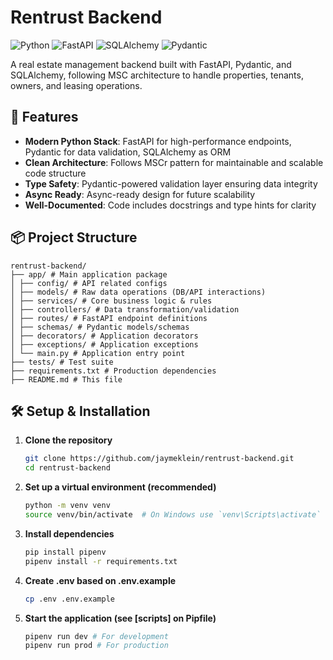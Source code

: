 # Rentrust Backend

![Python](https://img.shields.io/badge/python-3.13-blue.svg)
![FastAPI](https://img.shields.io/badge/FastAPI-0.115-green.svg)
![SQLAlchemy](https://img.shields.io/badge/SQLAlchemy-2.0-orange.svg)
![Pydantic](https://img.shields.io/badge/Pydantic-2.11-brightgreen.svg)

A real estate management backend built with FastAPI, Pydantic, and SQLAlchemy, following MSC architecture to handle properties, tenants, owners, and leasing operations.

## 🚀 Features

- **Modern Python Stack**: FastAPI for high-performance endpoints, Pydantic for data validation, SQLAlchemy as ORM
- **Clean Architecture**: Follows MSCr pattern for maintainable and scalable code structure
- **Type Safety**: Pydantic-powered validation layer ensuring data integrity
- **Async Ready**: Async-ready design for future scalability
- **Well-Documented**: Code includes docstrings and type hints for clarity

## 📦 Project Structure
```
rentrust-backend/
├── app/ # Main application package
│ ├── config/ # API related configs
│ ├── models/ # Raw data operations (DB/API interactions)
│ ├── services/ # Core business logic & rules
│ ├── controllers/ # Data transformation/validation
│ ├── routes/ # FastAPI endpoint definitions
│ ├── schemas/ # Pydantic models/schemas
│ ├── decorators/ # Application decorators
│ ├── exceptions/ # Application exceptions
│ └── main.py # Application entry point
├── tests/ # Test suite
├── requirements.txt # Production dependencies
├── README.md # This file
```

## 🛠️ Setup & Installation

1. **Clone the repository**
   ```bash
   git clone https://github.com/jaymeklein/rentrust-backend.git
   cd rentrust-backend
   ```
2. **Set up a virtual environment (recommended)**
	```bash
	python -m venv venv
	source venv/bin/activate  # On Windows use `venv\Scripts\activate`
	```
 3. **Install dependencies**
    ```bash
    pip install pipenv
    pipenv install -r requirements.txt
    ```
4. **Create .env based on .env.example**
   ```bash
   cp .env .env.example
   ```
5. **Start the application (see [scripts] on Pipfile)**
	```bash
 	pipenv run dev # For development
 	pipenv run prod # For production
 	```
